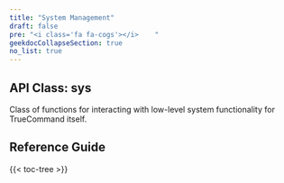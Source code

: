 ```yaml
---
title: "System Management"
draft: false
pre: "<i class='fa fa-cogs'></i>	"
geekdocCollapseSection: true
no_list: true
---
```


## API Class: sys
Class of functions for interacting with low-level system functionality for TrueCommand itself.

## Reference Guide

{{< toc-tree >}}

